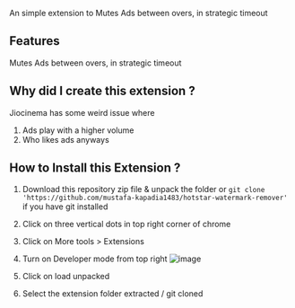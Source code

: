 An simple extension to Mutes Ads between overs, in strategic timeout

## Features

Mutes Ads between overs, in strategic timeout

## Why did I create this extension ?

Jiocinema has some weird issue where

1. Ads play with a higher volume
2. Who likes ads anyways

## How to Install this Extension ?

1. Download this repository zip file & unpack the folder or `git clone 'https://github.com/mustafa-kapadia1483/hotstar-watermark-remover'` if you have git installed

2. Click on three vertical dots in top right corner of chrome
3. Click on More tools > Extensions
4. Turn on Developer mode from top right
   ![image](https://user-images.githubusercontent.com/60058032/205482712-d929ea7e-2931-4ec2-8228-6b76d255409d.png)
5. Click on load unpacked
6. Select the extension folder extracted / git cloned
